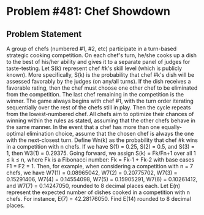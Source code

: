 # Problem #481: Chef Showdown 

## Problem Statement 

A group of chefs (numbered #1, #2, etc) participate in a turn-based strategic cooking competition. On each chef's turn, he/she cooks up a dish to the best of his/her ability and gives it to a separate panel of judges for taste-testing. Let S(k) represent chef #k's skill level (which is publicly known). More specifically, S(k) is the probability that chef #k's dish will be assessed favorably by the judges (on any/all turns). If the dish receives a favorable rating, then the chef must choose one other chef to be eliminated from the competition. The last chef remaining in the competition is the winner.
The game always begins with chef #1, with the turn order iterating sequentially over the rest of the chefs still in play. Then the cycle repeats from the lowest-numbered chef. All chefs aim to optimize their chances of winning within the rules as stated, assuming that the other chefs behave in the same manner. In the event that a chef has more than one equally-optimal elimination choice, assume that the chosen chef is always the one with the next-closest turn.
Define Wn(k) as the probability that chef #k wins in a competition with n chefs. If we have S(1) = 0.25, S(2) = 0.5, and S(3) = 1, then W3(1) = 0.29375.
Going forward, we assign S(k) = Fk/Fn+1 over all 1 ≤ k ≤ n, where Fk is a Fibonacci number: Fk = Fk-1 + Fk-2 with base cases F1 = F2 = 1. Then, for example, when considering a competition with n = 7 chefs, we have W7(1) = 0.08965042, W7(2) = 0.20775702, W7(3) = 0.15291406, W7(4) = 0.14554098, W7(5) = 0.15905291, W7(6) = 0.10261412, and W7(7) = 0.14247050, rounded to 8 decimal places each.
Let E(n) represent the expected number of dishes cooked in a competition with n chefs. For instance, E(7) = 42.28176050.
Find E(14) rounded to 8 decimal places.
